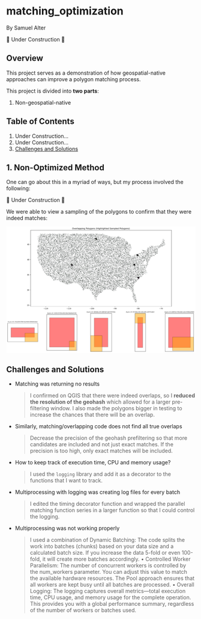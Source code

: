 # matching_optimization

By Samuel Alter

🚧 Under Construction 🚧

## Overview

This project serves as a demonstration of how geospatial-native approaches can improve a polygon matching process.

This project is divided into **two parts**:
1. Non-geospatial-native 

## Table of Contents <a name='toc'></a>

1. Under Construction...
2. Under Construction...
3. [Challenges and Solutions](#challenges)

## 1. Non-Optimized Method

One can go about this in a myriad of ways, but my process involved the following:

🚧 Under Construction 🚧

We were able to view a sampling of the polygons to confirm that they were indeed matches:

![Overlapping Polygons Map with a Sampling of those Polygons](figs/overlapping_polygons_map_10k.png)

## Challenges and Solutions <a name='challenges'></a>

* Matching was returning no results
  > I confirmed on QGIS that there were indeed overlaps, so I **reduced the resolution of the geohash** which allowed for a larger pre-filtering window.
  > I also made the polygons bigger in testing to increase the chances that there will be an overlap.
* Similarly, matching/overlapping code does not find all true overlaps
  > Decrease the precision of the geohash prefiltering so that more candidates are included and not just exact matches. If the precision is too high, only exact matches will be included. 
* How to keep track of execution time, CPU and memory usage?
  > I used the `logging` library and add it as a decorator to the functions that I want to track.
* Multiprocessing with logging was creating log files for every batch
  > I edited the timing decorator function and wrapped the parallel matching function series in a larger function so that I could control the logging.
* Multiprocessing was not working properly
  > I used a combination of Dynamic Batching:
The code splits the work into batches (chunks) based on your data size and a calculated batch size. If you increase the data 5-fold or even 100-fold, it will create more batches accordingly.
	•	Controlled Worker Parallelism:
The number of concurrent workers is controlled by the num_workers parameter. You can adjust this value to match the available hardware resources. The Pool approach ensures that all workers are kept busy until all batches are processed.
	•	Overall Logging:
The logging captures overall metrics—total execution time, CPU usage, and memory usage for the complete operation. This provides you with a global performance summary, regardless of the number of workers or batches used.